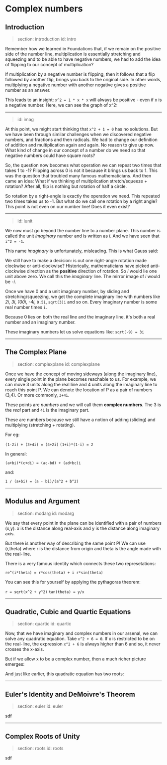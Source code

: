 # Complex numbers

## Introduction

> section: introduction
> id: intro

Remember how we learned in Foundations that, if we remain on the positive side
of the number line, multiplication is essentially stretching and squeezing and
to be able to have negative numbers, we had to add the idea of flipping to our
concept of multiplication?

If multiplication by a negative number is flipping, then it follows that a flip
followed by another flip, brings you back to the original side. In other words,
multiplying a negative number with another negative gives a positive number as
an answer.

This leads to an insight: `x^2 = 1 * x * x` will always be positive - even if x is
a negative number. Here, we can see the graph of x^2:

---
> id: imag

At this point, we might start thinking that `x^2 + 1 = 0` has no solutions. But we
have been through similar challenges when we discovered negative numbers, and
fractions and then radicals. We had to change our definition of addition and 
multiplication again and again. No reason to give up now. What kind of change in
our concept of a number do we need so that negative numbers could have square
roots?

So, the question now becomes what operation we can repeat two times that takes 
1 to -1? Flipping across 0 is not it because it brings us back to 1. This was the
question that troubled many famous mathematicians. And then came an idea: What if
we thinking of multiplication stretch/squeeze + rotation? After all, flip is nothing
but rotation of half a circle.

So rotation by a right-angle is exactly the operation we need. This repeated two times
takes us to -1. But what do we call one rotation by a right angle? This point is not
even on our number line! Does it even exist?

---
> id: iunit

We now must go beyond the number line to a number plane. This number is called the unit
_imaginary_ number and is written as _i_. And we have seen that `i^2 = -1`.

This name _imaginary_ is unfortunately, misleading. This is what Gauss said:


We still have to make a decision: is out one right-angle rotation made clockwise or
anti-clockwise? Historically, mathematicians have picked anti-clockwise direction as
the __positive__ direction of rotation. So _i_ would lie one unit above zero. We call
this the _imaginary_ line. The mirror image of _i_ would be _-i_.

Once we have 0 and a unit imaginary number, by sliding and stretching/squeezing, we get 
the complete imaginary line with numbers like _2i_, _3i_, _100i_, _-4i_, `0.5i`, `sqrt(3)i`
and so on. Every imaginary number is some real number times `i`.

Because 0 lies on both the real line and the imaginary line, it's both a real number
and an imaginary number. 

These imaginary numbers let us solve equations like:
`sqrt(-9) = 3i`

---
## The Complex Plane

> section: complexplane
> id: complexplane

Once we have the concept of moving sideways (along the imaginary line), every single point in
the plane becomes reachable to us. For example, we can move 3 units along the real line
and 4 units along the imaginary line to reach this point P. We can denote the location of P
as a pair of numbers (3,4). Or more commonly, `3+4i`.

These points are _numbers_ and we will call them __complex numbers__. The 3 is the _real_ part and
`4i` is the imaginary part.

These are numbers because we still have a notion of adding (sliding) and multiplying (stretching + rotating).

For eg:

`(1-2i) + (3+4i) = (4+2i)`
`(1+i)*(1-i) = 2`

In general:

`(a+bi)*(c+di) = (ac-bd) + (ad+bc)i`

and:

`1 / (a+bi) = (a - bi)/(a^2 + b^2)`


---
## Modulus and Argument

> section: modarg
> id: modarg

We say that every point in the plane can be identified with a pair of numbers (x,y). x
is the distance along real-axis and y is the distance along imaginary axis.

But there is another way of describing the same point P! We can use (r,theta) where r
is the distance from origin and theta is the angle made with the real-line.

There is a very famous identity which connects these two represetations:

`re^(i*theta) = r*cos(theta) + i r*sin(theta)`

You can see this for yourself by applying the pythagoras theorem:

`r = sqrt(x^2 + y^2)`
`tan(theta) = y/x`


---
## Quadratic, Cubic and Quartic Equations

> section: quartic
> id: quartic


Now, that we have imaginary and complex numbers in our arsenal, we can solve any quadratic 
equation. Take `x^2 + 6 = 0`. If x is restricted to be on the real-line, the expression
`x^2 + 6` is always higher than 6 and so, it never crosses the x-axis. 

But if we allow x to be a complex number, then a much richer picture emerges:

And just like earlier, this quadratic equation has two roots:



---
## Euler's Identity and DeMoivre's Theorem

> section: euler
> id: euler

sdf

---
## Complex Roots of Unity

> section: roots
> id: roots

sdf